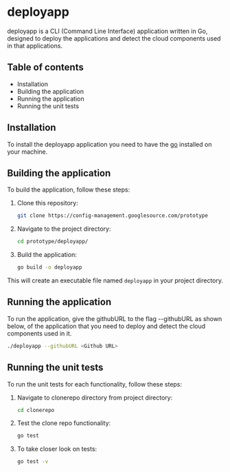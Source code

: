 # deployapp
deployapp is a CLI (Command Line Interface) application written in Go, designed to deploy the applications and detect the cloud components used in that applications.

## Table of contents

- Installation
- Building the application
- Running the application
- Running the unit tests

## Installation

To install the deployapp application you need to have the [go](https://go.dev/doc/install) installed on your machine.

## Building the application

To build the application, follow these steps:

1. Clone this repository:
   ```sh
   git clone https://config-management.googlesource.com/prototype
   ```

2. Navigate to the project directory:
   ```sh
   cd prototype/deployapp/
   ```

3. Build the application:
   ```sh
   go build -o deployapp
   ```

This will create an executable file named `deployapp` in your project directory. 

## Running the application

To run the application, give the githubURL to the flag --githubURL as shown below, of the application that you need to deploy and detect the cloud components used in it.
```sh
./deployapp --githubURL <Github URL>
```

## Running the unit tests

To run the unit tests for each functionality, follow these steps:

1. Navigate to clonerepo directory from project directory:
   ```sh
   cd clonerepo
   ```

2. Test the clone repo functionality:
   ```sh
   go test
   ```

3. To take closer look on tests:
   ```sh
   go test -v
   ```

   




